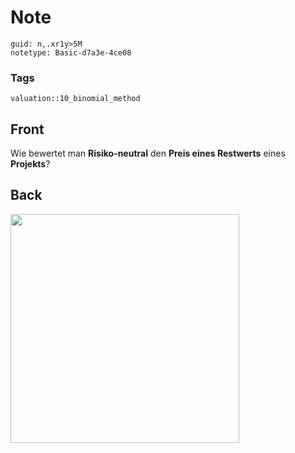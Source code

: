 # Note
```
guid: n,.xr1y>5M
notetype: Basic-d7a3e-4ce08
```

### Tags
```
valuation::10_binomial_method
```

## Front
<p>Wie bewertet man <b>Risiko-neutral</b> den <b>Preis eines
Restwerts</b> eines <b>Projekts</b>?

## Back
<p><img src="12TZPCKKDVuwuPCcmjX4.png" style="width: 366px;">
